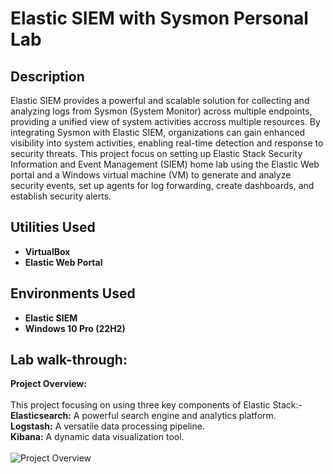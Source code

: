 # Elastic SIEM with Sysmon Personal Lab

<h2>Description</h2>
Elastic SIEM provides a powerful and scalable solution for collecting and analyzing logs from Sysmon (System Monitor) across multiple endpoints, providing a unified view of system activities accross multiple resources. 
By integrating Sysmon with Elastic SIEM, organizations can gain enhanced visibility into system activities, enabling real-time detection and response to security threats.
This project focus on setting up Elastic Stack Security Information and Event Management (SIEM) home lab using the Elastic Web portal and a Windows virtual machine (VM) to generate and analyze security events, set up agents for log forwarding, create dashboards, and establish security alerts.
<br />

<h2>Utilities Used</h2>

- <b>VirtualBox</b>
- <b>Elastic Web Portal</b>

<h2>Environments Used </h2>

- <b>Elastic SIEM</b>
- <b>Windows 10 Pro (22H2)</b> 

<h2>Lab walk-through:</h2>
 <strong> Project Overview: </strong><br />
   <br />
   This project focusing on using three key components of Elastic Stack:-<br />
   <strong>Elasticsearch:</strong> A powerful search engine and analytics platform.<br />
   <strong>Logstash:</strong> A versatile data processing pipeline.<br />
   <strong>Kibana:</strong> A dynamic data visualization tool.<br />
 <br />
   <img src="https://github.com/user-attachments/assets/822adcbc-e42a-45b2-8e8b-50755b18ab22" alt="Project Overview"/>
 <br />
 <br />
